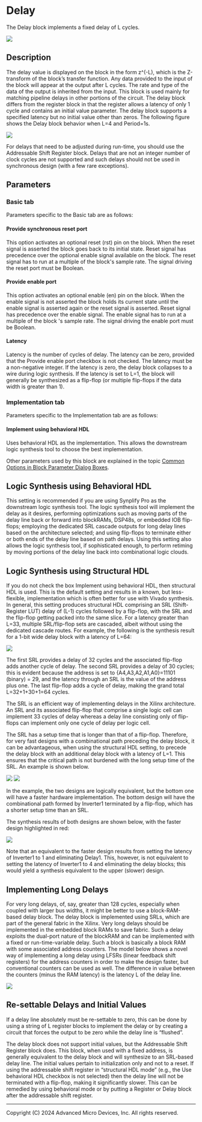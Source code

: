# Delay

The Delay block implements a fixed delay of L cycles.

![](./Images/block.png)

## Description

The delay value is displayed on the block in the form z^(-L), which is
the Z-transform of the block’s transfer function. Any data provided to
the input of the block will appear at the output after L cycles. The
rate and type of the data of the output is inherited from the input.
This block is used mainly for matching pipeline delays in other portions
of the circuit. The delay block differs from the register block in that
the register allows a latency of only 1 cycle and contains an initial
value parameter. The delay block supports a specified latency but no
initial value other than zeros. The following figure shows the Delay
block behavior when L=4 and Period=1s.

  
![](./Images/lua1538085457280.png)  

For delays that need to be adjusted during run-time, you should use the
Addressable Shift Register block. Delays that are not an integer number
of clock cycles are not supported and such delays should not be used in
synchronous design (with a few rare exceptions).

## Parameters

### Basic tab  
Parameters specific to the Basic tab are as follows:

#### Provide synchronous reset port  
This option activates an optional reset (rst) pin on the block. When the
reset signal is asserted the block goes back to its initial state. Reset
signal has precedence over the optional enable signal available on the
block. The reset signal has to run at a multiple of the block's sample
rate. The signal driving the reset port must be Boolean.

#### Provide enable port 
This option activates an optional enable (en) pin on the block. When the
enable signal is not asserted the block holds its current state until
the enable signal is asserted again or the reset signal is asserted.
Reset signal has precedence over the enable signal. The enable signal
has to run at a multiple of the block 's sample rate. The signal driving
the enable port must be Boolean.

#### Latency  
Latency is the number of cycles of delay. The latency can be zero,
provided that the Provide enable port checkbox is not checked. The
latency must be a non-negative integer. If the latency is zero, the
delay block collapses to a wire during logic synthesis. If the latency
is set to L=1, the block will generally be synthesized as a flip-flop
(or multiple flip-flops if the data width is greater than 1).


### Implementation tab  
Parameters specific to the Implementation tab are as follows:

#### Implement using behavioral HDL  
Uses behavioral HDL as the implementation. This allows the downstream
logic synthesis tool to choose the best implementation.

Other parameters used by this block are explained in the topic [Common
Options in Block Parameter Dialog
Boxes](../../HDL/dds_compiler_v6_0/README.md).

## Logic Synthesis using Behavioral HDL

This setting is recommended if you are using Synplify Pro as the
downstream logic synthesis tool. The logic synthesis tool will implement
the delay as it desires, performing optimizations such as moving parts
of the delay line back or forward into blockRAMs, DSP48s, or embedded
IOB flip-flops; employing the dedicated SRL cascade outputs for long
delay lines based on the architecture selected; and using flip-flops to
terminate either or both ends of the delay line based on path delays.
Using this setting also allows the logic synthesis tool, if
sophisticated enough, to perform retiming by moving portions of the
delay line back into combinational logic clouds.

## Logic Synthesis using Structural HDL

If you do not check the box Implement using behavioral HDL, then
structural HDL is used. This is the default setting and results in a
known, but less-flexible, implementation which is often better for use
with Vivado synthesis. In general, this setting produces structural HDL
comprising an SRL (Shift-Register LUT) delay of (L-1) cycles followed by
a flip-flop, with the SRL and the flip-flop getting packed into the same
slice. For a latency greater than L=33, multiple SRL/flip-flop sets are
cascaded, albeit without using the dedicated cascade routes. For
example, the following is the synthesis result for a 1-bit wide delay
block with a latency of L=64:


![](./Images/jsy1538085458405.png)  

The first SRL provides a delay of 32 cycles and the associated flip-flop
adds another cycle of delay. The second SRL provides a delay of 30
cycles; this is evident because the address is set to
{A4,A3,A2,A1,A0}=11101 (binary) = 29, and the latency through an SRL is
the value of the address plus one. The last flip-flop adds a cycle of
delay, making the grand total L=32+1+30+1=64 cycles.

The SRL is an efficient way of implementing delays in the Xilinx
architecture. An SRL and its associated flip-flop that comprise a single
logic cell can implement 33 cycles of delay whereas a delay line
consisting only of flip-flops can implement only one cycle of delay per
logic cell.

The SRL has a setup time that is longer than that of a flip-flop.
Therefore, for very fast designs with a combinational path preceding the
delay block, it can be advantageous, when using the structural HDL
setting, to precede the delay block with an additional delay block with
a latency of L=1. This ensures that the critical path is not burdened
with the long setup time of the SRL. An example is shown below.


![](./Images/zba1555432813843.png) ![](./Images/fud1555437330166.png)

In the example, the two designs are logically equivalent, but the bottom
one will have a faster hardware implementation. The bottom design will
have the combinational path formed by Inverter1 terminated by a
flip-flop, which has a shorter setup time than an SRL.

The synthesis results of both designs are shown below, with the faster
design highlighted in red:

  
![](./Images/fwy1538085460731.png)  

Note that an equivalent to the faster design results from setting the
latency of Inverter1 to 1 and eliminating Delay1. This, however, is not
equivalent to setting the latency of Inverter1 to 4 and eliminating the
delay blocks; this would yield a synthesis equivalent to the upper
(slower) design.

## Implementing Long Delays

For very long delays, of, say, greater than 128 cycles, especially when
coupled with larger bus widths, it might be better to use a
block-RAM-based delay block. The delay block is implemented using SRLs,
which are part of the general fabric in the Xilinx. Very long delays
should be implemented in the embedded block RAMs to save fabric. Such a
delay exploits the dual-port nature of the blockRAM and can be
implemented with a fixed or run-time-variable delay. Such a block is
basically a block RAM with some associated address counters. The model
below shows a novel way of implementing a long delay using LFSRs (linear
feedback shift registers) for the address counters in order to make the
design faster, but conventional counters can be used as well. The
difference in value between the counters (minus the RAM latency) is the
latency L of the delay line.

  
![](./Images/dsd1538085461723.png)  

## Re-settable Delays and Initial Values

If a delay line absolutely must be re-settable to zero, this can be done
by using a string of L register blocks to implement the delay or by
creating a circuit that forces the output to be zero while the delay
line is “flushed”.

The delay block does not support initial values, but the Addressable
Shift Register block does. This block, when used with a fixed address,
is generally equivalent to the delay block and will synthesize to an
SRL-based delay line. The initial values pertain to initialization only
and not to a reset. If using the addressable shift register in
“structural HDL mode” (e.g., the Use behavioral HDL checkbox is not
selected) then the delay line will not be terminated with a flip-flop,
making it significantly slower. This can be remedied by using behavioral
mode or by putting a Register or Delay block after the addressable shift
register.

--------------
Copyright (C) 2024 Advanced Micro Devices, Inc.
All rights reserved.
